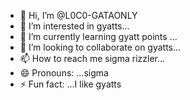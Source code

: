 - 👋 Hi, I’m @L0C0-GATAONLY
- 👀 I’m interested in gyatts...
- 🌱 I’m currently learning gyatt points ...
- 💞️ I’m looking to collaborate on gyatts...
- 📫 How to reach me sigma rizzler...
- 😄 Pronouns: ...sigma
- ⚡ Fun fact: ...I like gyatts

<!---
L0C0-GATAONLY/L0C0-GATAONLY is a ✨ special ✨ repository because its `README.md` (this file) appears on your GitHub profile.
You can click the Preview link to take a look at your changes.
--->
